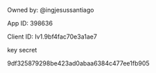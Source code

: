 Owned by: @ingjesussantiago

App ID: 398636

Client ID: Iv1.9bf4fac70e3a1ae7


key secret

9df325879298be423ad0abaa6384c477ee1fb905